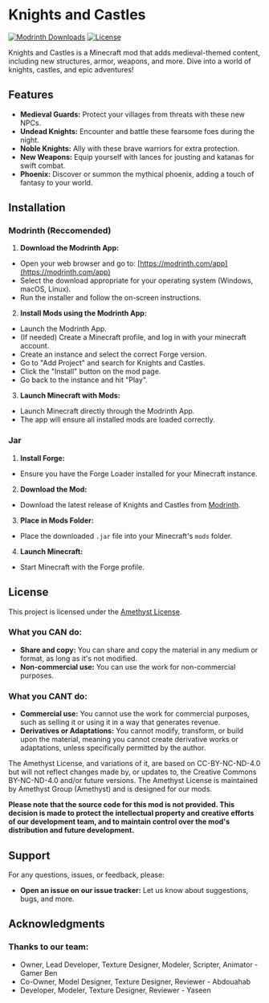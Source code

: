 # Knights and Castles

[![Modrinth Downloads](https://img.shields.io/modrinth/dt/knights-and-castles?logo=modrinth&label=Modrinth%20Downloads&style=flat&color=242629&labelColor=00AF5C&logoColor=white)](https://modrinth.com/mod/knights-and-castles)
[![License](https://img.shields.io/badge/License-Amethyst-blue)](LICENSE)

Knights and Castles is a Minecraft mod that adds medieval-themed content, including new structures, armor, weapons, and more. Dive into a world of knights, castles, and epic adventures!

## Features

* **Medieval Guards:** Protect your villages from threats with these new NPCs.
* **Undead Knights:** Encounter and battle these fearsome foes during the night.
* **Noble Knights:** Ally with these brave warriors for extra protection.
* **New Weapons:** Equip yourself with lances for jousting and katanas for swift combat.
* **Phoenix:** Discover or summon the mythical phoenix, adding a touch of fantasy to your world.

## Installation
### Modrinth (Reccomended)
1. **Download the Modrinth App:**
  * Open your web browser and go to: [https://modrinth.com/app](https://modrinth.com/app)
  * Select the download appropriate for your operating system (Windows, macOS, Linux).
  * Run the installer and follow the on-screen instructions.

2. **Install Mods using the Modrinth App:**
  * Launch the Modrinth App.
  * (If needed) Create a Minecraft profile, and log in with your minecraft account.
  * Create an instance and select the correct Forge version.
  * Go to "Add Project" and search for Knights and Castles.
  * Click the "Install" button on the mod page.
  * Go back to the instance and hit "Play".

3. **Launch Minecraft with Mods:**
  * Launch Minecraft directly through the Modrinth App.
  * The app will ensure all installed mods are loaded correctly.

### Jar
1. **Install Forge:**
  * Ensure you have the Forge Loader installed for your Minecraft instance.

2. **Download the Mod:**
  * Download the latest release of Knights and Castles from [Modrinth](https://modrinth.com/mod/knights-and-castles).

3. **Place in Mods Folder:**
  * Place the downloaded `.jar` file into your Minecraft's `mods` folder.

4. **Launch Minecraft:**
  * Start Minecraft with the Forge profile.

## License

This project is licensed under the [Amethyst License](LICENSE).

### What you **CAN** do:
* **Share and copy:** You can share and copy the material in any medium or format, as long as it's not modified.
* **Non-commercial use:** You can use the work for non-commercial purposes.

### What you **CANT** do:
* **Commercial use:** You cannot use the work for commercial purposes, such as selling it or using it in a way that generates revenue.
* **Derivatives or Adaptations:** You cannot modify, transform, or build upon the material, meaning you cannot create derivative works or adaptations, unless specifically permitted by the author.

The Amethyst License, and variations of it, are based on CC-BY-NC-ND-4.0 but will not reflect changes made by, or updates to, the Creative Commons BY-NC-ND-4.0 and/or future versions.
The Amethyst License is maintained by Amethyst Group (Amethyst) and is designed for our mods.

**Please note that the source code for this mod is not provided. This decision is made to protect the intellectual property and creative efforts of our development team, and to maintain control over the mod's distribution and future development.**

## Support

For any questions, issues, or feedback, please:

* **Open an issue on our issue tracker:** Let us know about suggestions, bugs, and more.

## Acknowledgments

### Thanks to our team:
* Owner, Lead Developer, Texture Designer, Modeler, Scripter, Animator - Gamer Ben
* Co-Owner, Model Designer, Texture Designer, Reviewer - Abdouahab
* Developer, Modeler, Texture Designer, Reviewer - Yaseen
